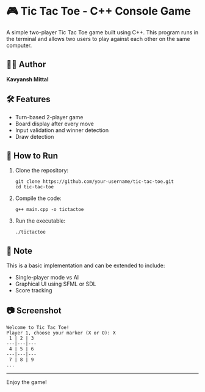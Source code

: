 # 🎮 Tic Tac Toe - C++ Console Game

A simple two-player Tic Tac Toe game built using C++. This program runs in the terminal and allows two users to play against each other on the same computer.

## 👨‍💻 Author

**Kavyansh Mittal**

## 🛠 Features

- Turn-based 2-player game
- Board display after every move
- Input validation and winner detection
- Draw detection

## 🚀 How to Run

1. Clone the repository:
   ```
   git clone https://github.com/your-username/tic-tac-toe.git
   cd tic-tac-toe
   ```

2. Compile the code:
   ```
   g++ main.cpp -o tictactoe
   ```

3. Run the executable:
   ```
   ./tictactoe
   ```

## 📌 Note

This is a basic implementation and can be extended to include:
- Single-player mode vs AI
- Graphical UI using SFML or SDL
- Score tracking

## 📷 Screenshot

```
Welcome to Tic Tac Toe!
Player 1, choose your marker (X or O): X
 1 | 2 | 3
---|---|---
 4 | 5 | 6
---|---|---
 7 | 8 | 9
...
```

---

Enjoy the game!
